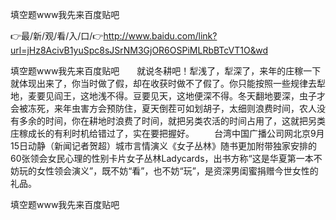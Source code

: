 填空题www我先来百度贴吧

👉最/新/观/看/入/口/👉http://www.baidu.com/link?url=jHz8AcivB1yuSpc8sJSrNM3GjOR6OSPiMLRbBTcVT1O&wd

填空题www我先来百度贴吧　　就说冬耕吧！犁浅了，犁深了，来年的庄稼一下就体现出来了，你当时做了假，却在收获时做不了假了。你只能按照一些规律去犁地，麦要见阎王，这地浅不得。豆要见天，这地便深不得。冬天翻地要深，虫子才会被冻死，来年虫害方会预防住，夏天倒茬可如划胡子，太细则浪费时间，农人没有多余的时间，你在耕地时浪费了时间，就把另类农活的时间占用了，这就把另类庄稼成长的有利时机给错过了，实在要把握好。
　　台湾中国广播公司网北京9月15日动静（新闻记者贺超）城市言情演义《女子丛林》随书更加附带独家安排的60张领会女民心理的性别卡片女子丛林Ladycards，出书方称“这是华夏第一本不妨玩的女性领会演义”，既不妨“看”，也不妨“玩”，是资深男闺蜜捐赠今世女性的礼品。


填空题www我先来百度贴吧
